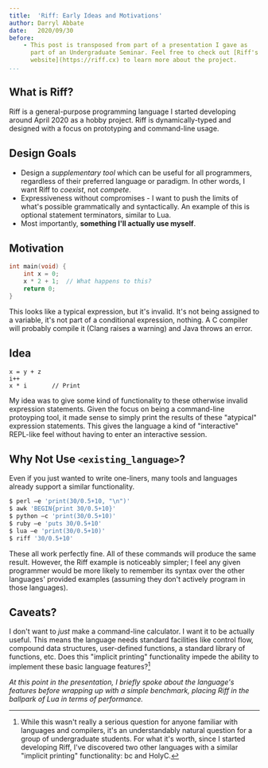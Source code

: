 ```yaml
---
title:  'Riff: Early Ideas and Motivations'
author: Darryl Abbate
date:   2020/09/30
before:
    - This post is transposed from part of a presentation I gave as
      part of an Undergraduate Seminar. Feel free to check out [Riff's
      website](https://riff.cx) to learn more about the project.
...
```


## What is Riff?

Riff is a general-purpose programming language I started developing
around April 2020 as a hobby project. Riff is dynamically-typed and
designed with a focus on prototyping and command-line usage.

## Design Goals

- Design a *supplementary tool* which can be useful for all
  programmers, regardless of their preferred language or paradigm. In
  other words, I want Riff to *coexist*, not *compete*.
- Expressiveness without compromises - I want to push the limits of
  what's possible grammatically and syntactically. An example of this
  is optional statement terminators, similar to Lua.
- Most importantly, **something I'll actually use myself**.

## Motivation

```c
int main(void) {
    int x = 0;
    x * 2 + 1;  // What happens to this?
    return 0;
}
```

This looks like a typical expression, but it's invalid. It's not being
assigned to a variable, it's not part of a conditional expression,
nothing. A C compiler will probably compile it (Clang raises a
warning) and Java throws an error.

## Idea

```riff
x = y + z
i++
x * i       // Print
```

My idea was to give some kind of functionality to these otherwise
invalid expression statements. Given the focus on being a command-line
protoyping tool, it made sense to simply print the results of these
"atypical" expression statements. This gives the language a kind of
"interactive" REPL-like feel without having to enter an interactive
session.

## Why Not Use `<existing_language>`?

Even if you just wanted to write one-liners, many tools and languages
already support a similar functionality.

```bash
$ perl –e 'print(30/0.5+10, "\n")'
$ awk 'BEGIN{print 30/0.5+10}'
$ python –c 'print(30/0.5+10)'
$ ruby –e 'puts 30/0.5+10'
$ lua –e 'print(30/0.5+10)'
$ riff '30/0.5+10'
```

These all work perfectly fine. All of these commands will produce the
same result. However, the Riff example is noticeably simpler; I feel
any given programmer would be more likely to remember its syntax over
the other languages' provided examples (assuming they don't actively
program in those languages).

## Caveats?

I don't want to *just* make a command-line calculator. I want it to be
actually useful. This means the language needs standard facilities like
control flow, compound data structures, user-defined functions,
a standard library of functions, etc. Does this "implicit printing"
functionality impede the ability to implement these basic language
features?[^1]

*At this point in the presentation, I briefly spoke about the
language's features before wrapping up with a simple benchmark,
placing Riff in the ballpark of Lua in terms of performance.*

[^1]: While this wasn't really a serious question for anyone familiar
  with languages and compilers, it's an understandably natural
  question for a group of undergraduate students. For what it's worth,
  since I started developing Riff, I've discovered two other languages
  with a similar "implicit printing" functionality: bc and HolyC.
